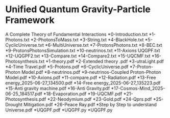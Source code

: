 # Unified Quantum Gravity-Particle Framework
A Complete Theory of Fundamental Interactions
*0-Introduction.txt
*1-Photons.txt
*2-PhotonsToMass.txt
*3-String.txt
*4-BlackHole.txt
*5-CyclicUniverse.txt
*6-MultiUniverse.txt
*7-ProtonsPhotons.txt
*8-BEC.txt
*9-ProtonsPhotonsSimulation.txt
*10-neutrinos.txt
*11-Axions UQGPF.txt
*12-UQGPF2.txt
*13-Compare.txt
*14-Compare2.txt
*15-UQCMF.txt
*16-Photosynthesis.txt
*1-theory.pdf
*2-Extended theory .pdf
*3-utraLight.pdf
*4-Time Travel.pdf
*5-Protons.pdf
*6-CyclicUniverse.pdf
*7-Proton-Photon Model.pdf
*8-neutrinos.pdf
*9-neutrinos-Coupled Proton-Photon Model.pdf
*10-Axions.pdf
*11-compare.pdf
*12-Radiation.pdf
*13-Free energy_2025-06-27_134500.pdf
*14-Free energy_2025-06-27_135223.pdf
*15-Anti gravity machine.pdf
*16-Anti Gravity.pdf
*17-Cosmos-Mind_2025-06-25_184517.pdf
*18-Evaporation.pdf
*19-UQCMF.pdf
*21-Photosynthesis.pdf
*22-Neodymium.pdf
*23-Gold.pdf
*24-Qprs.pdf
*25-Drought Mitigation.pdf
*26-Peace Ray.pdf
*Step by Step to understand Universe.pdf
*UQGPF.pdf
*UQGPF.py
*UQGPF.py
